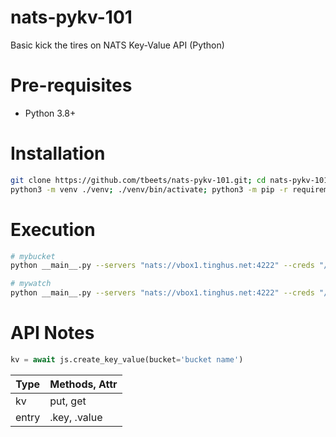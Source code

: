 # nats-pykv-101
Basic kick the tires on NATS Key-Value API (Python)

# Pre-requisites
* Python 3.8+

# Installation

```bash
git clone https://github.com/tbeets/nats-pykv-101.git; cd nats-pykv-101
python3 -m venv ./venv; ./venv/bin/activate; python3 -m pip -r requirements.txt
```

# Execution

```bash
# mybucket
python __main__.py --servers "nats://vbox1.tinghus.net:4222" --creds "/home/todd/lab/nats-cluster1/vault/.nkeys/creds/NatsOp/AcctA/UserA1.creds" hello "world"

# mywatch
python __main__.py --servers "nats://vbox1.tinghus.net:4222" --creds "/home/todd/lab/nats-cluster1/vault/.nkeys/creds/NatsOp/AcctA/UserA1.creds" hello
```
# API Notes

```python
kv = await js.create_key_value(bucket='bucket name')
```
| Type | Methods, Attr |
| --- | --- |
| kv | put, get |
| entry | .key, .value |


